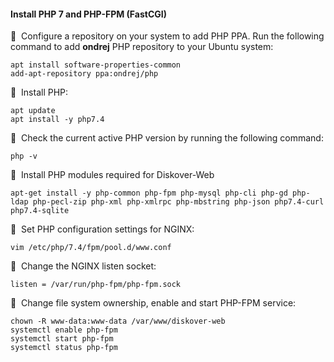 #### Install PHP 7 and PHP-FPM (FastCGI)

🔴 &nbsp;Configure a repository on your system to add PHP PPA. Run the following command to add **ondrej** PHP repository to your Ubuntu system:
```
apt install software-properties-common
add-apt-repository ppa:ondrej/php
```

🔴 &nbsp;Install PHP:
```
apt update
apt install -y php7.4
```

🔴 &nbsp;Check the current active PHP version by running the following command:
```
php -v
```

🔴 &nbsp;Install PHP modules required for Diskover-Web
```
apt-get install -y php-common php-fpm php-mysql php-cli php-gd php-ldap php-pecl-zip php-xml php-xmlrpc php-mbstring php-json php7.4-curl php7.4-sqlite
```

🔴 &nbsp;Set PHP configuration settings for NGINX:
```
vim /etc/php/7.4/fpm/pool.d/www.conf
```

🔴 &nbsp;Change the NGINX listen socket:
```
listen = /var/run/php-fpm/php-fpm.sock
```

🔴 &nbsp;Change file system ownership, enable and start PHP-FPM service:
```
chown -R www-data:www-data /var/www/diskover-web
systemctl enable php-fpm
systemctl start php-fpm
systemctl status php-fpm
```
